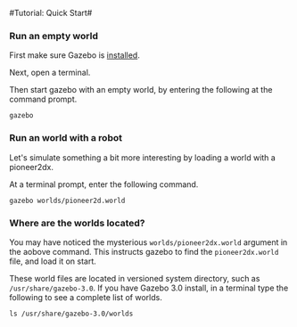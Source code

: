#Tutorial: Quick Start# 

### Run an empty world

First make sure Gazebo is [installed](http://gazebosim.org/#download).

Next, open a terminal.

Then start gazebo with an empty world, by entering the following at the command prompt.

~~~
gazebo
~~~

### Run an world with a robot

Let's simulate something a bit more interesting by loading a world with a pioneer2dx.

At a terminal prompt, enter the following command.

~~~
gazebo worlds/pioneer2d.world
~~~

### Where are the worlds located?

You may have noticed the mysterious `worlds/pioneer2dx.world` argument in the aobove command. This instructs gazebo to find the `pioneer2dx.world` file, and load it on start.

These world files are located in versioned system directory, such as `/usr/share/gazebo-3.0`. If you have Gazebo 3.0 install, in a terminal type the following to see a complete list of worlds.

~~~
ls /usr/share/gazebo-3.0/worlds
~~~

<include from="/#include/" src='http://bitbucket.org/osrf/gazebo/raw/gazebo_2.2/examples/plugins/hello_world/hello_world.cc' />
